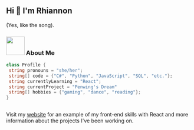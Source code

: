 ## Hi 👋 I'm Rhiannon

(Yes, like the song).

### <img src="https://media2.giphy.com/media/v1.Y2lkPTc5MGI3NjExMHMyN3JlNzl3Ym1uMDVsZDUxNTNkd2QwZjRreHJvbGt1YWY5YTE3cCZlcD12MV9pbnRlcm5hbF9naWZfYnlfaWQmY3Q9Zw/1r1SwzvgghcNW/giphy.gif" width="50"> About Me
 ```csharp
 class Profile {
  string pronouns = "she/her";
  string[] code = {"C#", "Python", "JavaScript", "SQL", "etc."};
  string currentlyLearning = "React";
  string currentProject = "Penwing's Dream"
  string[] hobbies = {"gaming", "dance", "reading"};
}
	
 ```

Visit my <a href="https://rhiannonlau.github.io">website<a> for an example of my front-end skills with React and more information about the projects I've been working on.
